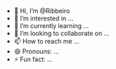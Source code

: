 - 👋 Hi, I’m @Ribbeiro
- 👀 I’m interested in ...
- 🌱 I’m currently learning ...
- 💞️ I’m looking to collaborate on ...
- 📫 How to reach me ...
- 😄 Pronouns: ...
- ⚡ Fun fact: ...
  

<!---
Ribbeiro/Ribbeiro is a ✨ special ✨ repository because its `README.md` (this file) appears on your GitHub profile.
You can click the Preview link to take a look at your changes.
--->
